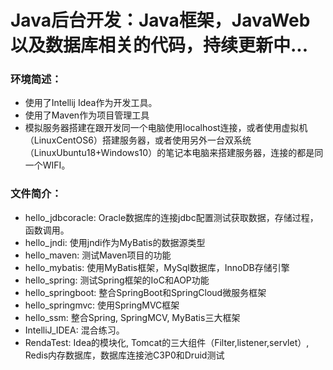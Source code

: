 # Java后台开发：Java框架，JavaWeb以及数据库相关的代码，持续更新中...

### 环境简述：
- 使用了Intellij Idea作为开发工具。
- 使用了Maven作为项目管理工具
- 模拟服务器搭建在跟开发同一个电脑使用localhost连接，或者使用虚拟机（LinuxCentOS6）搭建服务器，或者使用另外一台双系统（LinuxUbuntu18+Windows10）的笔记本电脑来搭建服务器，连接的都是同一个WIFI。

### 文件简介：

+ hello_jdbcoracle: Oracle数据库的连接jdbc配置测试获取数据，存储过程，函数调用。
+ hello_jndi: 使用jndi作为MyBatis的数据源类型
+ hello_maven: 测试Maven项目的功能
+ hello_mybatis: 使用MyBatis框架，MySql数据库，InnoDB存储引擎
+ hello_spring: 测试Spring框架的IoC和AOP功能
+ hello_springboot: 整合SpringBoot和SpringCloud微服务框架
+ hello_springmvc: 使用SpringMVC框架
+ hello_ssm: 整合Spring, SpringMCV, MyBatis三大框架
+ IntelliJ_IDEA: 混合练习。
+ RendaTest: Idea的模块化, Tomcat的三大组件（Filter,listener,servlet）, Redis内存数据库，数据库连接池C3P0和Druid测试


